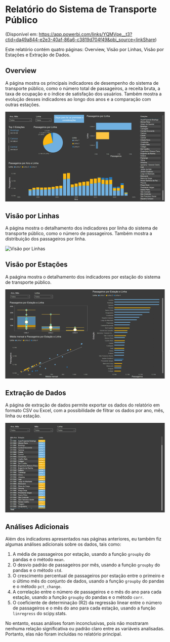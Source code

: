 # Relatório do Sistema de Transporte Público 
(Disponível em: https://app.powerbi.com/links/YQMVpe__t3?ctid=da49a844-e2e3-40af-86a6-c3819d704f49&pbi_source=linkShare)

Este relatório contém quatro páginas: Overview, Visão por Linhas, Visão por Estações e Extração de Dados.

## Overview

A página mostra os principais indicadores de desempenho do sistema de transporte público, como o número total de passageiros, a receita bruta, a taxa de ocupação e o índice de satisfação dos usuários. Também mostra a evolução desses indicadores ao longo dos anos e a comparação com outras estações.

![Overview](Imagens/Overview.png)

## Visão por Linhas

A página mostra o detalhamento dos indicadores por linha do sistema de transporte público, como o número de passageiros. Também mostra a distribuição dos passageiros por linha.

![Visão por Linhas](https://github.com/Patrick-Barbosa/MetroRJ/blob/main/Imagens/Vis%C3%A3o%20por%20Linhas.png?raw=true)

## Visão por Estações

A paágina mostra o detalhamento dos indicadores por estação do sistema de transporte público.

![Visão por Estações](https://github.com/Patrick-Barbosa/MetroRJ/blob/main/Imagens/Vis%C3%A3o%20por%20Esta%C3%A7%C3%B5es.png?raw=true)

## Extração de Dados

A página de extração de dados permite exportar os dados do relatório em formato CSV ou Excel, com a possibilidade de filtrar os dados por ano, mês, linha ou estação.

![Extração de Dados](https://github.com/Patrick-Barbosa/MetroRJ/blob/main/Imagens/Extra%C3%A7%C3%A3o%20de%20Dados.png?raw=true)

## Análises Adicionais

Além dos indicadores apresentados nas páginas anteriores, eu também fiz algumas análises adicionais sobre os dados, tais como:

1. A média de passageiros por estação, usando a função `groupby` do pandas e o método `mean`.
2. O desvio padrão de passageiros por mês, usando a função `groupby` do pandas e o método `std`.
3. O crescimento percentual de passageiros por estação entre o primeiro e o último mês do conjunto de dados, usando a função `groupby` do pandas e o método `pct_change`.
4. A correlação entre o número de passageiros e o mês do ano para cada estação, usando a função `groupby` do pandas e o método `corr`.
5. O coeficiente de determinação (R2) da regressão linear entre o número de passageiros e o mês do ano para cada estação, usando a função `linregress` do scipy.stats.

No entanto, essas análises foram inconclusivas, pois não mostraram nenhuma relação significativa ou padrão claro entre as variáveis analisadas. Portanto, elas não foram incluídas no relatório principal.
